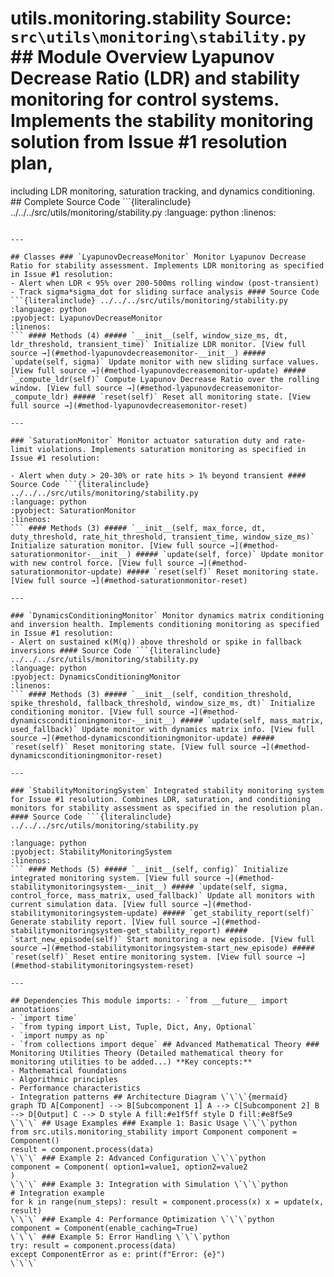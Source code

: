 # utils.monitoring.stability **Source:** `src\utils\monitoring\stability.py` ## Module Overview Lyapunov Decrease Ratio (LDR) and stability monitoring for control systems. Implements the stability monitoring solution from Issue #1 resolution plan,

including LDR monitoring, saturation tracking, and dynamics conditioning. ## Complete Source Code ```{literalinclude} ../../../src/utils/monitoring/stability.py
:language: python
:linenos:
```

---

## Classes ### `LyapunovDecreaseMonitor` Monitor Lyapunov Decrease Ratio for stability assessment. Implements LDR monitoring as specified in Issue #1 resolution:
- Alert when LDR < 95% over 200-500ms rolling window (post-transient)
- Track sigma*sigma_dot for sliding surface analysis #### Source Code ```{literalinclude} ../../../src/utils/monitoring/stability.py
:language: python
:pyobject: LyapunovDecreaseMonitor
:linenos:
``` #### Methods (4) ##### `__init__(self, window_size_ms, dt, ldr_threshold, transient_time)` Initialize LDR monitor. [View full source →](#method-lyapunovdecreasemonitor-__init__) ##### `update(self, sigma)` Update monitor with new sliding surface values. [View full source →](#method-lyapunovdecreasemonitor-update) ##### `_compute_ldr(self)` Compute Lyapunov Decrease Ratio over the rolling window. [View full source →](#method-lyapunovdecreasemonitor-_compute_ldr) ##### `reset(self)` Reset all monitoring state. [View full source →](#method-lyapunovdecreasemonitor-reset)

---

### `SaturationMonitor` Monitor actuator saturation duty and rate-limit violations. Implements saturation monitoring as specified in Issue #1 resolution:

- Alert when duty > 20-30% or rate hits > 1% beyond transient #### Source Code ```{literalinclude} ../../../src/utils/monitoring/stability.py
:language: python
:pyobject: SaturationMonitor
:linenos:
``` #### Methods (3) ##### `__init__(self, max_force, dt, duty_threshold, rate_hit_threshold, transient_time, window_size_ms)` Initialize saturation monitor. [View full source →](#method-saturationmonitor-__init__) ##### `update(self, force)` Update monitor with new control force. [View full source →](#method-saturationmonitor-update) ##### `reset(self)` Reset monitoring state. [View full source →](#method-saturationmonitor-reset)

---

### `DynamicsConditioningMonitor` Monitor dynamics matrix conditioning and inversion health. Implements conditioning monitoring as specified in Issue #1 resolution:
- Alert on sustained κ(M(q)) above threshold or spike in fallback inversions #### Source Code ```{literalinclude} ../../../src/utils/monitoring/stability.py
:language: python
:pyobject: DynamicsConditioningMonitor
:linenos:
``` #### Methods (3) ##### `__init__(self, condition_threshold, spike_threshold, fallback_threshold, window_size_ms, dt)` Initialize conditioning monitor. [View full source →](#method-dynamicsconditioningmonitor-__init__) ##### `update(self, mass_matrix, used_fallback)` Update monitor with dynamics matrix info. [View full source →](#method-dynamicsconditioningmonitor-update) ##### `reset(self)` Reset monitoring state. [View full source →](#method-dynamicsconditioningmonitor-reset)

---

### `StabilityMonitoringSystem` Integrated stability monitoring system for Issue #1 resolution. Combines LDR, saturation, and conditioning monitors for stability assessment as specified in the resolution plan. #### Source Code ```{literalinclude} ../../../src/utils/monitoring/stability.py

:language: python
:pyobject: StabilityMonitoringSystem
:linenos:
``` #### Methods (5) ##### `__init__(self, config)` Initialize integrated monitoring system. [View full source →](#method-stabilitymonitoringsystem-__init__) ##### `update(self, sigma, control_force, mass_matrix, used_fallback)` Update all monitors with current simulation data. [View full source →](#method-stabilitymonitoringsystem-update) ##### `get_stability_report(self)` Generate stability report. [View full source →](#method-stabilitymonitoringsystem-get_stability_report) ##### `start_new_episode(self)` Start monitoring a new episode. [View full source →](#method-stabilitymonitoringsystem-start_new_episode) ##### `reset(self)` Reset entire monitoring system. [View full source →](#method-stabilitymonitoringsystem-reset)

---

## Dependencies This module imports: - `from __future__ import annotations`
- `import time`
- `from typing import List, Tuple, Dict, Any, Optional`
- `import numpy as np`
- `from collections import deque` ## Advanced Mathematical Theory ### Monitoring Utilities Theory (Detailed mathematical theory for monitoring utilities to be added...) **Key concepts:**
- Mathematical foundations
- Algorithmic principles
- Performance characteristics
- Integration patterns ## Architecture Diagram \`\`\`{mermaid}
graph TD A[Component] --> B[Subcomponent 1] A --> C[Subcomponent 2] B --> D[Output] C --> D style A fill:#e1f5ff style D fill:#e8f5e9
\`\`\` ## Usage Examples ### Example 1: Basic Usage \`\`\`python
from src.utils.monitoring_stability import Component component = Component()
result = component.process(data)
\`\`\` ### Example 2: Advanced Configuration \`\`\`python
component = Component( option1=value1, option2=value2
)
\`\`\` ### Example 3: Integration with Simulation \`\`\`python
# Integration example
for k in range(num_steps): result = component.process(x) x = update(x, result)
\`\`\` ### Example 4: Performance Optimization \`\`\`python
component = Component(enable_caching=True)
\`\`\` ### Example 5: Error Handling \`\`\`python
try: result = component.process(data)
except ComponentError as e: print(f"Error: {e}")
\`\`\` 